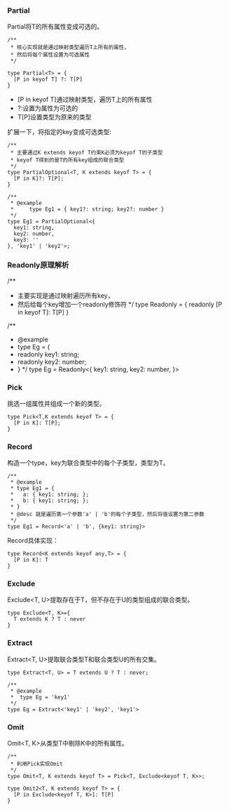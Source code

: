 ### Partial  
Partial<T>将T的所有属性变成可选的。

```
/**
 * 核心实现就是通过映射类型遍历T上所有的属性，
 * 然后将每个属性设置为可选属性
 */

type Partial<T> = {
  [P in keyof T] ?: T[P]
}
```
- [P in keyof T]通过映射类型，遍历T上的所有属性
- ?:设置为属性为可选的
- T[P]设置类型为原来的类型

扩展一下，将指定的key变成可选类型:
```
/**
 * 主要通过K extends keyof T约束K必须为keyof T的子类型
 * keyof T得到的是T的所有key组成的联合类型
 */
type PartialOptional<T, K extends keyof T> = {
  [P in K]?: T[P];
}

/**
 * @example
 *     type Eg1 = { key1?: string; key2?: number }
 */
type Eg1 = PartialOptional<{
  key1: string,
  key2: number,
  key3: ''
}, 'key1' | 'key2'>;
```

### Readonly原理解析
/**
 * 主要实现是通过映射遍历所有key，
 * 然后给每个key增加一个readonly修饰符
 */
type Readonly<T> = {
  readonly [P in keyof T]: T[P]
}

/**
 * @example
 * type Eg = {
 *   readonly key1: string;
 *   readonly key2: number;
 * }
 */
type Eg = Readonly<{
  key1: string,
  key2: number,
}>

### Pick
挑选一组属性并组成一个新的类型。
```
type Pick<T,K extends keyof T> = {
  [P in K]: T[P];
}
```

### Record
构造一个type，key为联合类型中的每个子类型，类型为T。
```
/**
 * @example
 * type Eg1 = {
 *   a: { key1: string; };
 *   b: { key1: string; };
 * }
 * @desc 就是遍历第一个参数'a' | 'b'的每个子类型，然后将值设置为第二参数
 */
type Eg1 = Record<'a' | 'b', {key1: string}>
```

Record具体实现：
```
type Record<K extends keyof any,T> = {
  [P in K]: T
}
```

### Exclude
Exclude<T, U>提取存在于T，但不存在于U的类型组成的联合类型。

```
type Exclude<T, K>={
  T extends K ? T : never
}
```

### Extract
Extract<T, U>提取联合类型T和联合类型U的所有交集。
```
type Extract<T, U> = T extends U ? T : never;

/**
 * @example
 *  type Eg = 'key1'
 */
type Eg = Extract<'key1' | 'key2', 'key1'>
```


### Omit

Omit<T, K>从类型T中剔除K中的所有属性。
```
/**
 * 利用Pick实现Omit
 */
type Omit<T, K extends keyof T> = Pick<T, Exclude<keyof T, K>>;
```

```
type Omit2<T, K extends keyof T> = {
  [P in Exclude<keyof T, K>]: T[P]
}
```

